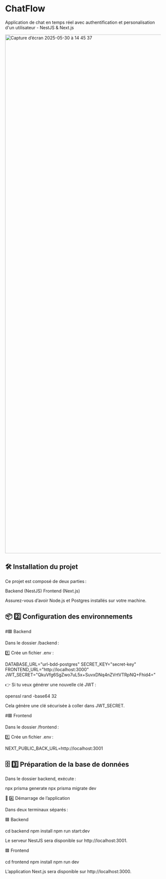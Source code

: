 # ChatFlow
Application de chat en temps réel avec authentification et personalisation d'un utilisateur - NestJS &amp; Next.js

<img width="1677" alt="Capture d’écran 2025-05-30 à 14 45 37" src="https://github.com/user-attachments/assets/91d27128-db2b-4092-bbaf-f1379feba683" />


## 🛠️ Installation du projet
Ce projet est composé de deux parties :

Backend (NestJS) 
Frontend (Next.js)

Assurez-vous d’avoir Node.js et Postgres installés sur votre machine.

## 📦 2️⃣ Configuration des environnements
#🟦 Backend

Dans le dossier /backend :

1️⃣ Crée un fichier .env :

DATABASE_URL="url-bdd-postgres"
SECRET_KEY="secret-key"
FRONTEND_URL="http://localhost:3000"
JWT_SECRET="QkuVfg6SgZwo7uL5x+SuvxDNq4nZVrtVTRpNQ+Fhid4="

👉 Si tu veux générer une nouvelle clé JWT :

openssl rand -base64 32

Cela génère une clé sécurisée à coller dans JWT_SECRET.

#🟦 Frontend

Dans le dossier /frontend :

1️⃣ Crée un fichier .env :

NEXT_PUBLIC_BACK_URL=http://localhost:3001

## 🗄️ 3️⃣ Préparation de la base de données

Dans le dossier backend, exécute :

npx prisma generate
npx prisma migrate dev

🚀 4️⃣ Démarrage de l’application

Dans deux terminaux séparés :

🟦 Backend

cd backend
npm install
npm run start:dev

Le serveur NestJS sera disponible sur http://localhost:3001.

🟦 Frontend

cd frontend
npm install
npm run dev

L’application Next.js sera disponible sur http://localhost:3000.

